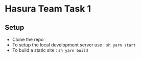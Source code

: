 # Hasura Team Task 1

## Setup

* Clone the repo
* To setup the local development server use :
  `sh yarn start`
* To build a static site :
  `sh yarn build`
